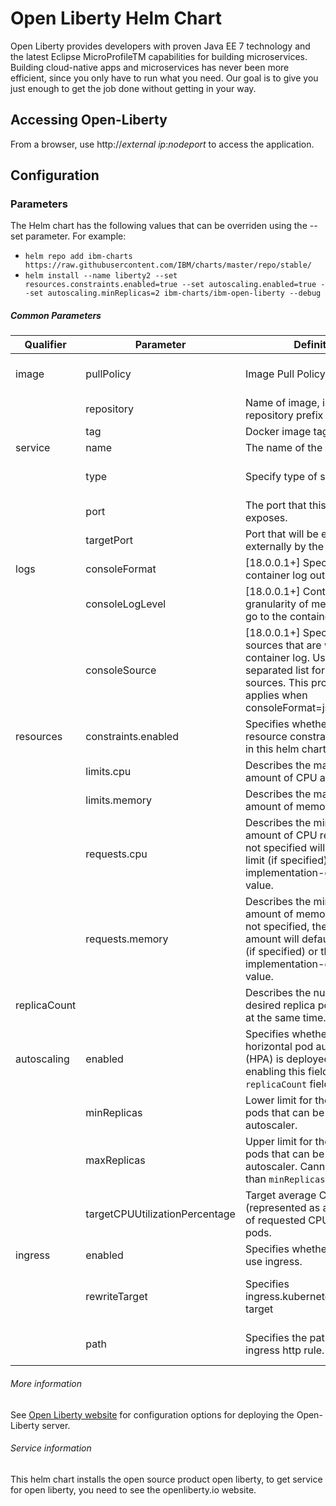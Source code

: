 # Open Liberty Helm Chart
Open Liberty provides developers with proven Java EE 7 technology and the latest Eclipse MicroProfileTM capabilities for building microservices. Building cloud-native apps and microservices has never been more efficient, since you only have to run what you need. Our goal is to give you just enough to get the job done without getting in your way.

## Accessing Open-Liberty

From a browser, use http://*external ip*:*nodeport* to access the application.

## Configuration

### Parameters

The Helm chart has the following values that can be overriden using the --set parameter. For example:

*    `helm repo add ibm-charts https://raw.githubusercontent.com/IBM/charts/master/repo/stable/`
*    `helm install --name liberty2 --set resources.constraints.enabled=true --set autoscaling.enabled=true --set autoscaling.minReplicas=2 ibm-charts/ibm-open-liberty --debug`

##### Common Parameters

| Qualifier | Parameter  | Definition | Allowed Value |
|---|---|---|---|
| image     | pullPolicy | Image Pull Policy | Always, Never, or IfNotPresent. Defaults to Always if :latest tag is specified, or IfNotPresent otherwise  |
|           | repository         | Name of image, including repository prefix (if required). | See Extended description of Docker tags |
|           | tag          | Docker image tag. | See Docker tag description |
| service   | name         | The name of the port service.  | |
|           | type          | Specify type of service. | Valid options are ExternalName, ClusterIP, NodePort, and LoadBalancer. see Publishing services - service types |
|           | port          | The port that this container exposes.  |   |
|           | targetPort  | Port that will be exposed externally by the pod. | |
| logs        | consoleFormat          | [18.0.0.1+] Specifies container log output format | json (default) or basic |
|             | consoleLogLevel        | [18.0.0.1+] Controls the granularity of messages that go to the container log | info (default), audit, warning, error or off | 
|             | consoleSource          | [18.0.0.1+] Specifies the sources that are written to the container log. Use a comma separated list for multiple sources. This property only applies when consoleFormat=json.  | message,trace,accessLog,ffdc (default) |
| resources | constraints.enabled    | Specifies whether the resource constraints specified in this helm chart are enabled.   | false (default) or true  |
|  | limits.cpu    | Describes the maximum amount of CPU allowed. | Default is 500m. See Kubernetes - [meaning of CPU](https://kubernetes.io/docs/concepts/configuration/manage-compute-resources-container/#meaning-of-cpu)  |
|           | limits.memory | Describes the maximum amount of memory allowed. | Default is 512Mi. See Kubernetes - [meaning of Memory](https://kubernetes.io/docs/concepts/configuration/manage-compute-resources-container/#meaning-of-memory) |
|           | requests.cpu  | Describes the minimum amount of CPU required - if not specified will default to limit (if specified) or otherwise implementation-defined value. | Default is 500m. See Kubernetes - [meaning of CPU](https://kubernetes.io/docs/concepts/configuration/manage-compute-resources-container/#meaning-of-cpu) |
|           | requests.memory | Describes the minimum amount of memory required. If not specified, the memory amount will default to the limit (if specified) or the implementation-defined value. | Default is 512Mi. See Kubernetes - [meaning of Memory](https://kubernetes.io/docs/concepts/configuration/manage-compute-resources-container/#meaning-of-memory) |
| replicaCount |     |  Describes the number of desired replica pods running at the same time. | Default is 1.  See [Replica Sets](https://kubernetes.io/docs/concepts/workloads/controllers/replicaset) |
| autoscaling | enabled | Specifies whether or not a horizontal pod autoscaler (HPA) is deployed.  Note that enabling this field disables the `replicaCount` field. | false (default) or true |
|     |  minReplicas  | Lower limit for the number of pods that can be set by the autoscaler.   |  Positive integer (default to 1)  |
|     |  maxReplicas  | Upper limit for the number of pods that can be set by the autoscaler.  Cannot be lower than `minReplicas`.   |  Positive integer (default to 10)  |
|     |  targetCPUUtilizationPercentage  | Target average CPU utilization (represented as a percentage of requested CPU) over all the pods.  |  Integer between 1 and 100 (default to 50)  |
| ingress  |  enabled        | Specifies whether or not to use ingress.        |  false (default) or true  |
|          |  rewriteTarget  | Specifies ingress.kubernetes.io/rewrite-target  | See Kubernetes ingress.kubernetes.io/rewrite-target - https://github.com/kubernetes/ingress-nginx/tree/master/docs/examples/rewrite |
|          |  path           | Specifies the path for the ingress http rule.    |  See Kubernetes - https://kubernetes.io/docs/concepts/services-networking/ingress/  |

###### More information
See [Open Liberty website](https://openliberty.io/) for configuration options for deploying the Open-Liberty server.

###### Service information
This helm chart installs the open source product open liberty, to get service for open liberty, you need to see the openliberty.io website.
